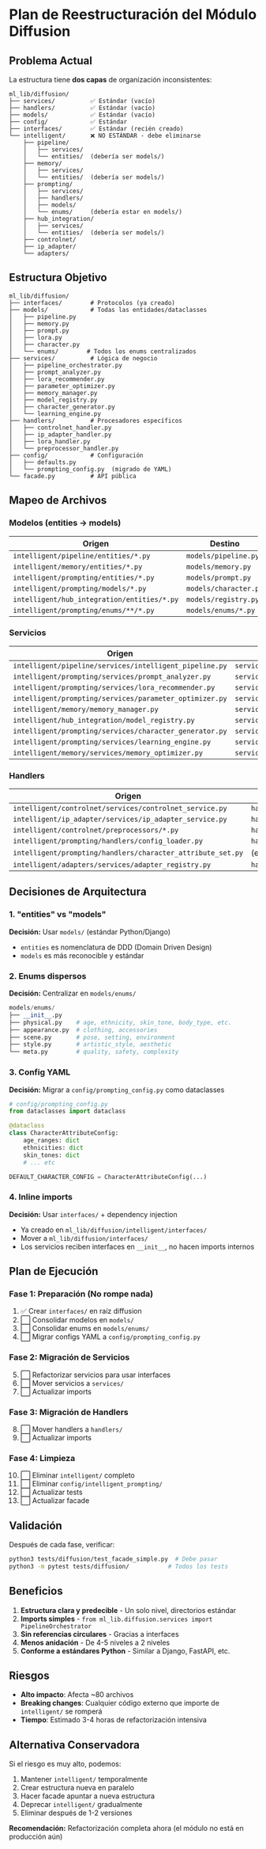 # Plan de Reestructuración del Módulo Diffusion

## Problema Actual

La estructura tiene **dos capas** de organización inconsistentes:

```
ml_lib/diffusion/
├── services/          ✅ Estándar (vacío)
├── handlers/          ✅ Estándar (vacío)
├── models/            ✅ Estándar (vacío)
├── config/            ✅ Estándar
├── interfaces/        ✅ Estándar (recién creado)
└── intelligent/       ❌ NO ESTÁNDAR - debe eliminarse
    ├── pipeline/
    │   ├── services/
    │   └── entities/  (debería ser models/)
    ├── memory/
    │   ├── services/
    │   └── entities/  (debería ser models/)
    ├── prompting/
    │   ├── services/
    │   ├── handlers/
    │   ├── models/
    │   └── enums/     (debería estar en models/)
    ├── hub_integration/
    │   ├── services/
    │   └── entities/  (debería ser models/)
    ├── controlnet/
    ├── ip_adapter/
    └── adapters/
```

## Estructura Objetivo

```
ml_lib/diffusion/
├── interfaces/        # Protocolos (ya creado)
├── models/            # Todas las entidades/dataclasses
│   ├── pipeline.py
│   ├── memory.py
│   ├── prompt.py
│   ├── lora.py
│   ├── character.py
│   └── enums/        # Todos los enums centralizados
├── services/          # Lógica de negocio
│   ├── pipeline_orchestrator.py
│   ├── prompt_analyzer.py
│   ├── lora_recommender.py
│   ├── parameter_optimizer.py
│   ├── memory_manager.py
│   ├── model_registry.py
│   ├── character_generator.py
│   └── learning_engine.py
├── handlers/          # Procesadores específicos
│   ├── controlnet_handler.py
│   ├── ip_adapter_handler.py
│   ├── lora_handler.py
│   └── preprocessor_handler.py
├── config/            # Configuración
│   ├── defaults.py
│   └── prompting_config.py  (migrado de YAML)
└── facade.py          # API pública
```

## Mapeo de Archivos

### Modelos (entities → models)

| Origen | Destino |
|--------|---------|
| `intelligent/pipeline/entities/*.py` | `models/pipeline.py` |
| `intelligent/memory/entities/*.py` | `models/memory.py` |
| `intelligent/prompting/entities/*.py` | `models/prompt.py` |
| `intelligent/prompting/models/*.py` | `models/character.py` |
| `intelligent/hub_integration/entities/*.py` | `models/registry.py` |
| `intelligent/prompting/enums/**/*.py` | `models/enums/*.py` |

### Servicios

| Origen | Destino |
|--------|---------|
| `intelligent/pipeline/services/intelligent_pipeline.py` | `services/pipeline_orchestrator.py` |
| `intelligent/prompting/services/prompt_analyzer.py` | `services/prompt_analyzer.py` |
| `intelligent/prompting/services/lora_recommender.py` | `services/lora_recommender.py` |
| `intelligent/prompting/services/parameter_optimizer.py` | `services/parameter_optimizer.py` |
| `intelligent/memory/memory_manager.py` | `services/memory_manager.py` |
| `intelligent/hub_integration/model_registry.py` | `services/model_registry.py` |
| `intelligent/prompting/services/character_generator.py` | `services/character_generator.py` |
| `intelligent/prompting/services/learning_engine.py` | `services/learning_engine.py` |
| `intelligent/memory/services/memory_optimizer.py` | `services/memory_optimizer.py` |

### Handlers

| Origen | Destino |
|--------|---------|
| `intelligent/controlnet/services/controlnet_service.py` | `handlers/controlnet_handler.py` |
| `intelligent/ip_adapter/services/ip_adapter_service.py` | `handlers/ip_adapter_handler.py` |
| `intelligent/controlnet/preprocessors/*.py` | `handlers/preprocessors.py` |
| `intelligent/prompting/handlers/config_loader.py` | `handlers/config_loader.py` |
| `intelligent/prompting/handlers/character_attribute_set.py` | (eliminar - usar dataclasses) |
| `intelligent/adapters/services/adapter_registry.py` | `handlers/adapter_registry.py` |

## Decisiones de Arquitectura

### 1. "entities" vs "models"
**Decisión:** Usar `models/` (estándar Python/Django)
- `entities` es nomenclatura de DDD (Domain Driven Design)
- `models` es más reconocible y estándar

### 2. Enums dispersos
**Decisión:** Centralizar en `models/enums/`
```python
models/enums/
├── __init__.py
├── physical.py    # age, ethnicity, skin_tone, body_type, etc.
├── appearance.py  # clothing, accessories
├── scene.py       # pose, setting, environment
├── style.py       # artistic_style, aesthetic
└── meta.py        # quality, safety, complexity
```

### 3. Config YAML
**Decisión:** Migrar a `config/prompting_config.py` como dataclasses
```python
# config/prompting_config.py
from dataclasses import dataclass

@dataclass
class CharacterAttributeConfig:
    age_ranges: dict
    ethnicities: dict
    skin_tones: dict
    # ... etc

DEFAULT_CHARACTER_CONFIG = CharacterAttributeConfig(...)
```

### 4. Inline imports
**Decisión:** Usar `interfaces/` + dependency injection
- Ya creado en `ml_lib/diffusion/intelligent/interfaces/`
- Mover a `ml_lib/diffusion/interfaces/`
- Los servicios reciben interfaces en `__init__`, no hacen imports internos

## Plan de Ejecución

### Fase 1: Preparación (No rompe nada)
1. ✅ Crear `interfaces/` en raíz diffusion
2. ⬜ Consolidar modelos en `models/`
3. ⬜ Consolidar enums en `models/enums/`
4. ⬜ Migrar configs YAML a `config/prompting_config.py`

### Fase 2: Migración de Servicios
5. ⬜ Refactorizar servicios para usar interfaces
6. ⬜ Mover servicios a `services/`
7. ⬜ Actualizar imports

### Fase 3: Migración de Handlers
8. ⬜ Mover handlers a `handlers/`
9. ⬜ Actualizar imports

### Fase 4: Limpieza
10. ⬜ Eliminar `intelligent/` completo
11. ⬜ Eliminar `config/intelligent_prompting/`
12. ⬜ Actualizar tests
13. ⬜ Actualizar facade

## Validación

Después de cada fase, verificar:
```bash
python3 tests/diffusion/test_facade_simple.py  # Debe pasar
python3 -m pytest tests/diffusion/           # Todos los tests
```

## Beneficios

1. **Estructura clara y predecible** - Un solo nivel, directorios estándar
2. **Imports simples** - `from ml_lib.diffusion.services import PipelineOrchestrator`
3. **Sin referencias circulares** - Gracias a interfaces
4. **Menos anidación** - De 4-5 niveles a 2 niveles
5. **Conforme a estándares Python** - Similar a Django, FastAPI, etc.

## Riesgos

- **Alto impacto**: Afecta ~80 archivos
- **Breaking changes**: Cualquier código externo que importe de `intelligent/` se romperá
- **Tiempo**: Estimado 3-4 horas de refactorización intensiva

## Alternativa Conservadora

Si el riesgo es muy alto, podemos:
1. Mantener `intelligent/` temporalmente
2. Crear estructura nueva en paralelo
3. Hacer facade apuntar a nueva estructura
4. Deprecar `intelligent/` gradualmente
5. Eliminar después de 1-2 versiones

**Recomendación:** Refactorización completa ahora (el módulo no está en producción aún)
